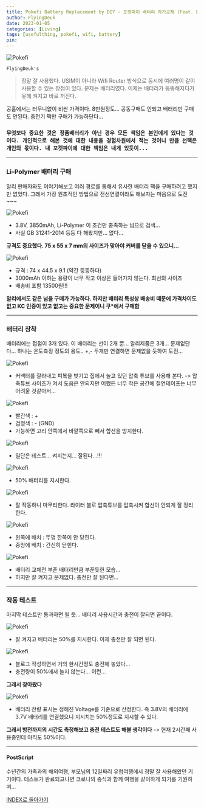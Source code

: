 ```yaml
---
title: Pokefi Battery Replacement by DIY - 포켓파이 배터리 자가교체 (Feat. Lithium Polymer Battery, SY300-1)
author: FlyingDeuk
date: 2023-01-05
categories: [Living]
tags: [usefulthing, pokefi, wifi, battery]
pin:
---
```


![Pokefi](/img/living/pokefi/pokefibatt1.jpg)

`FlyingDeuk's`
> 정말 잘 사용했다. USIM이 아니라 Wifi Router 방식으로 동시에 여러명이 같이 사용할 수 있는 장점이 있다. 문제는 배터리였다. 이제는 배터리가 뚱뚱해지다가 못해 켜지고 바로 꺼진다.

공홈에서는 터무니없이 비싼 가격이다. 8만원정도... 공동구매도 안되고 배터리만 구매도 안된다. 충전기 팩만 구매가 가능하단다...

### `무엇보다 중요한 것은 정품배터리가 아닌 경우 모든 책임은 본인에게 있다는 것이다. 개인적으로 해본 것에 대한 내용을 경험차원에서 적는 것이니 만큼 선택은 개인의 몫이다. 내 포켓파이에 대한 책임은 내게 있듯이...`

---------

### Li-Polymer 배터리 구매
알리 판매자와도 이야기해보고 여러 경로를 통해서 유사한 배터리 팩을 구매하려고 했지만 없었다. 그래서 가장 원초적인 방법으로 전선연결이라도 해보자는 마음으로 도전~~~

![Pokefi](/img/living/pokefi/pokefibatt2.jpg)
- 3.8V, 3850mAh, Li-Polymer 이 조건만 충족하는 넘으로 검색...
- 사실 GB 31241-2014 등등 다 해봤지만... 없다...

**규격도 중요했다. 75 x 55 x 7 mm의 사이즈가 맞아야 커버를 닫을 수 있으니...**

![Pokefi](/img/living/pokefi/pokefibatt9.jpg)
- 규격 : 74 x 44.5 x 9.1 (약간 뚱뚱하다)
- 3000mAh 이하는 용량이 너무 작고 이상은 들어가지 않는다. 최선의 사이즈
- 배송비 포함 13500원!!!

**알리에서도 같은 넘을 구매가 가능하다. 하지만 배터리 특성상 배송비 때문에 가격차이도 없고 KC 인증이 있고 없고는 중요한 문제이니 쿠*에서 구매함**

----------

### 배터리 장착
배터리에는 접점이 3개 있다. 이 배터리는 선이 2개 뿐... 알리제품은 3개... 문제없단다... 하나는 온도측정 정도의 용도.. +,- 두개만 연결하면 문제없을 듯하여 도전...

![Pokefi](/img/living/pokefi/pokefibatt11.jpg)
- 커넥터를 잘라내고 피복을 벗기고 집에서 놀고 있던 압축 튜브를 사용해 본다. -> 압축튜브 사이즈가 켜서 도움은 안되지만 어쨌든 너무 작은 공간에 절연테이프는 너무 어려울 것같아서...

![Pokefi](/img/living/pokefi/pokefibatt3.jpg)
- 빨간색 : +
- 검정색 : - (GND)
- 가능하면 고리 안쪽에서 바깥쪽으로 빼서 합선을 방지한다.

![Pokefi](/img/living/pokefi/pokefibatt4.jpg)
- 일단은 테스트... 켜지는지... 잘된다...!!!

![Pokefi](/img/living/pokefi/pokefibatt5.jpg)
- 50% 배터리를 지시한다.

![Pokefi](/img/living/pokefi/pokefibatt8.jpg)
- 잘 작동하니 마무리한다. 라이터 불로 압축튜브를 압축시켜 합선이 안되게 잘 정리한다.

![Pokefi](/img/living/pokefi/pokefibatt7.jpg)
- 왼쪽에 배치 : 뚜껑 한쪽이 안 닫힌다.
- 중앙에 배치 : 간신히 닫힌다.

![Pokefi](/img/living/pokefi/pokefibatt10.jpg)
- 배터리 교체전 부푼 배터리만큼 부푼듯한 모습...
- 하지만 잘 켜지고 문제없다. 충전만 잘 된다면...

-------

### 작동 테스트
마지막 테스트만 통과하면 될 듯... 배터리 사용시간과 충전이 잘되면 끝이다.

![Pokefi](/img/living/pokefi/pokefibatt6.jpg)
- 잘 켜지고 배터리는 50%를 지시한다. 이제 충전만 잘 되면 된다.

![Pokefi](/img/living/pokefi/pokefibatt12.jpg)
- 블로그 작성하면서 거의 한시간정도 충전해 놓았다...
- 충전량이 50%에서 늘지 않는다... 이런...

**그래서 찾아봤다**

![Pokefi](/img/living/pokefi/pokefibatt13.jpg)
- 배터리 잔량 표시는 정해진 Voltage를 기준으로 산정한다. 즉 3.8V의 배터리에 3.7V 배터리를 연결했으니 지시치는 50%정도로 지시할 수 있다.

**그래서 방전까지의 시간도 측정해보고 충전 테스트도 해볼 생각이다** -> 현재 2시간째 사용중인데 아직도 50%이다.


--------------

#### PostScript
수년간의 가족과의 해외여행, 부모님의 12일짜리 유럽여행에서 정말 잘 사용해왔던 기기이다. 테스트가 완료되고나면 코로나의 종식과 함께 여행을 같이하게 되기를 기원하며...

[INDEX로 돌아가기](/posts/pokefi/)
